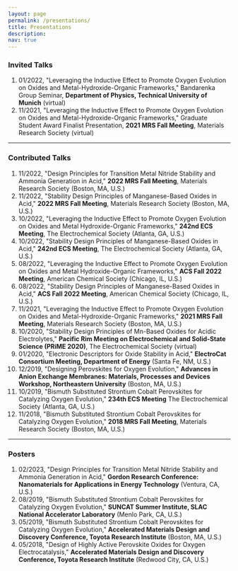 ```yaml
---
layout: page
permalink: /presentations/
title: Presentations
description:
nav: true
---
```


### Invited Talks

1. 01/2022, "Leveraging the Inductive Effect to Promote Oxygen Evolution on Oxides and Metal-Hydroxide-Organic Frameworks," Bandarenka Group Seminar, **Department of Physics, Technical University of Munich** (virtual)
1. 11/2021, "Leveraging the Inductive Effect to Promote Oxygen Evolution on Oxides and Metal-Hydroxide-Organic Frameworks," Graduate Student Award Finalist Presentation, **2021 MRS Fall Meeting**, Materials Research
Society (virtual)

---

### Contributed Talks

1. 11/2022, "Design Principles for Transition Metal Nitride Stability and Ammonia Generation in Acid," **2022 MRS Fall Meeting**, Materials Research Society (Boston, MA, U.S.)
1. 11/2022, "Stability Design Principles of Manganese-Based Oxides in Acid," **2022 MRS Fall Meeting**, Materials Research Society (Boston, MA, U.S.)
1. 10/2022, "Leveraging the Inductive Effect to Promote Oxygen Evolution on Oxides and Metal Hydroxide-Organic Frameworks," **242nd ECS Meeting**, The Electrochemical Society (Atlanta, GA, U.S.)
1. 10/2022, "Stability Design Principles of Manganese-Based Oxides in Acid," **242nd ECS Meeting**, The Electrochemical Society (Atlanta, GA, U.S.)
1. 08/2022, "Leveraging the Inductive Effect to Promote Oxygen Evolution on Oxides and Metal Hydroxide-Organic Frameworks," **ACS Fall 2022 Meeting**, American Chemical Society (Chicago, IL, U.S.)
1. 08/2022, "Stability Design Principles of Manganese-Based Oxides in Acid," **ACS Fall 2022 Meeting**, American Chemical Society (Chicago, IL, U.S.)
1. 11/2021, "Leveraging the Inductive Effect to Promote Oxygen Evolution on Oxides and Metal-Hydroxide-Organic Frameworks," **2021 MRS Fall Meeting**, Materials Research Society (Boston, MA, U.S.)
1. 10/2020, "Stability Design Principles of Mn-Based Oxides for Acidic Electrolytes," **Pacific Rim Meeting on Electrochemical and Solid-State Science (PRiME 2020)**, The Electrochemical Society (virtual)
1. 01/2020, "Electronic Descriptors for Oxide Stability in Acid," **ElectroCat Consortium Meeting, Department of Energy** (Santa Fe, NM, U.S.)
1. 12/2019, "Designing Perovskites for Oxygen Evolution," **Advances in Anion Exchange Membranes: Materials, Processes and Devices Workshop, Northeastern University** (Boston, MA, U.S.)
1. 10/2019, "Bismuth Substituted Strontium Cobalt Perovskites for Catalyzing Oxygen Evolution," **234th ECS Meeting** The Electrochemical Society (Atlanta, GA, U.S.)
1. 11/2018, "Bismuth Substituted Strontium Cobalt Perovskites for Catalyzing Oxygen Evolution," **2018 MRS Fall Meeting**, Materials Research Society (Boston, MA, U.S.)

---

### Posters

1. 02/2023, "Design Principles for Transition Metal Nitride Stability and Ammonia Generation in Acid," **Gordon Research Conference: Nanomaterials for Applications in Energy Technology** (Ventura, CA, U.S.)
1. 08/2019, "Bismuth Substituted Strontium Cobalt Perovskites for Catalyzing Oxygen Evolution," **SUNCAT Summer Institute, SLAC National Accelerator Laboratory** (Menlo Park, CA, U.S.)
1. 05/2019, "Bismuth Substituted Strontium Cobalt Perovskites for Catalyzing Oxygen Evolution," **Accelerated Materials Design and Discovery Conference, Toyota Research Institute** (Boston, MA, U.S.)
1. 05/2018, "Design of Highly Active Perovskite Oxides for Oxygen Electrocatalysis," **Accelerated Materials Design and Discovery Conference, Toyota Research Institute** (Redwood City, CA, U.S.)
